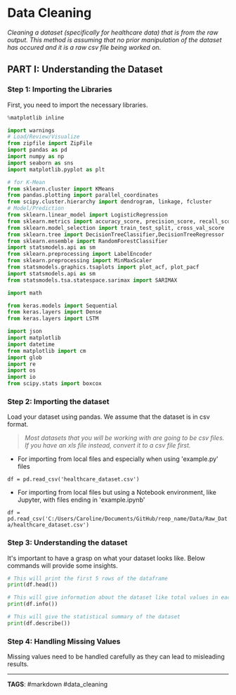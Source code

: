 # Data Cleaning

_Cleaning a dataset (specifically for healthcare data) that is from the raw output. This method is assuming that no prior manipulation of the dataset has occured and it is a raw csv file being worked on._

## PART I: Understanding the Dataset

### Step 1: Importing the Libraries

First, you need to import the necessary libraries.

```python
%matplotlib inline

import warnings
# Load/Review/Visualize
from zipfile import ZipFile
import pandas as pd
import numpy as np
import seaborn as sns
import matplotlib.pyplot as plt

# for K-Mean
from sklearn.cluster import KMeans
from pandas.plotting import parallel_coordinates
from scipy.cluster.hierarchy import dendrogram, linkage, fcluster
# Model/Prediction
from sklearn.linear_model import LogisticRegression
from sklearn.metrics import accuracy_score, precision_score, recall_score, roc_curve, auc
from sklearn.model_selection import train_test_split, cross_val_score
from sklearn.tree import DecisionTreeClassifier,DecisionTreeRegressor
from sklearn.ensemble import RandomForestClassifier
import statsmodels.api as sm
from sklearn.preprocessing import LabelEncoder
from sklearn.preprocessing import MinMaxScaler
from statsmodels.graphics.tsaplots import plot_acf, plot_pacf
import statsmodels.api as sm
from statsmodels.tsa.statespace.sarimax import SARIMAX

import math

from keras.models import Sequential
from keras.layers import Dense
from keras.layers import LSTM

import json
import matplotlib
import datetime
from matplotlib import cm
import glob
import re
import os
import io
from scipy.stats import boxcox
```

### Step 2: Importing the dataset

Load your dataset using pandas. We assume that the dataset is in csv format.

> _Most datasets that you will be working with are going to be csv files. If you have an xls file instead, convert it to a csv file first._

- For importing from local files and especially when using 'example.py' files

`df = pd.read_csv('healthcare_dataset.csv')`

- For importing from local files but using a Notebook environment, like Jupyter, with files ending in 'example.ipynb'

`df = pd.read_csv('C:/Users/Caroline/Documents/GitHub/reop_name/Data/Raw_Data/healthcare_dataset.csv')`

### Step 3: Understanding the dataset

It's important to have a grasp on what your dataset looks like. Below commands will provide some insights.

```python
# This will print the first 5 rows of the dataframe
print(df.head())

# This will give information about the dataset like total values in each column, null count and data type
print(df.info())

# This will give the statistical summary of the dataset
print(df.describe())
```

### Step 4: Handling Missing Values

Missing values need to be handled carefully as they can lead to misleading results.

---

**TAGS**: #markdown #data_cleaning
